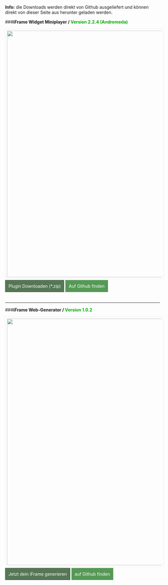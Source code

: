 
**Info:** die Downloads werden direkt von Github ausgeliefert und können direkt von dieser Seite aus herunter geladen werden.

###**iFrame Widget Miniplayer / <span style="color:#0a0;">Version 2.2.4 (Andromeda)</span>** 

<img style="border:1px solid #eee; padding:5px; width:800px;" src="https://raw.github.com/McCouman/ReLiveRadio-JsonP-about-Ajax/master/Wordpress-ReliveRadio-Shortcode/relive-radio-widget/Infos.png" />

<br>

<a style="padding:10px; border:1px solid #353; 
background: #575; color:#fff; text-decoration:none;" 
href="https://github.com/McCouman/ReLiveRadio-JsonP-about-Ajax/blob/master/Wordpress-ReliveRadio-Shortcode/relive-radio-widget.zip?raw=true">Plugin Downloaden (*.zip)</a> <a style="padding:10px; border:1px solid #595; 
background: #595; color:#fff; text-decoration:none;" 
target="_blank" href="https://github.com/McCouman/ReLiveRadio-JsonP-about-Ajax/tree/master/Wordpress-ReliveRadio-Shortcode/relive-radio-widget">Auf Github finden</a>

<br>

<hr />


###**iFrame Web-Generator / <span style="color:#0a0;">Version 1.0.2</span>** 

<img style="border:1px solid #eee; padding:5px; width:800px;" src="https://raw.github.com/McCouman/ReliveRadio-iFrame-Miniplayer-Generator/master/screencshot.png" />

<br>

<a style="padding:10px; border:1px solid #353; background: #575; color:#fff; text-decoration:none;" 
href="http://cm.wikibyte.org/testcodes/MiniPlayerGenator/">Jetzt dein iFrame generieren</a> <a style="padding:10px; border:1px solid #595; 
background: #595; color:#fff; text-decoration:none;" 
target="_blank" href="https://github.com/McCouman/ReliveRadio-iFrame-Miniplayer-Generator">auf Github finden</a>

<br>